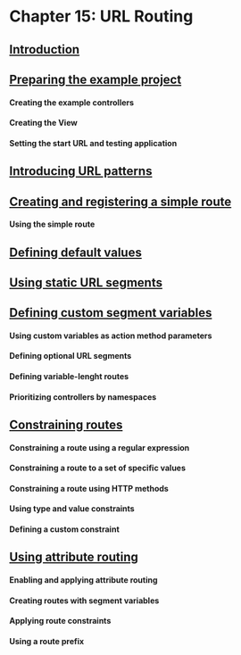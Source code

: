# Chapter 15: URL Routing

## [Introduction](/pro-asp-net-mvc/chapter-15/aa-introduction.md)

## [Preparing the example project](/pro-asp-net-mvc/chapter-15/aa-preparing-the-example-project.md)
#### Creating the example controllers
#### Creating the View
#### Setting the start URL and testing application

## [Introducing URL patterns](/pro-asp-net-mvc/chapter-15/bb-introducing-url-patterns.md)

## [Creating and registering a simple route](/pro-asp-net-mvc/chapter-15/dd-creating-and-registering-a-simple-route.md)
#### Using the simple route

## [Defining default values](/pro-asp-net-mvc/chapter-15/ee-defining-default-values.md)

## [Using static URL segments](/pro-asp-net-mvc/chapter-15/ff-using-static-url-segments.md)

## [Defining custom segment variables](/pro-asp-net-mvc/chapter-15/gg-defining-custom-segment-variables.md)
#### Using custom variables as action method parameters
#### Defining optional URL segments
#### Defining variable-lenght routes
#### Prioritizing controllers by namespaces

## [Constraining routes](/pro-asp-net-mvc/chapter-15/hh-constraining-routes.md)
#### Constraining a route using a regular expression
#### Constraining a route to a set of specific values
#### Constraining a route using HTTP methods
#### Using type and value constraints
#### Defining a custom constraint

## [Using attribute routing](/pro-asp-net-mvc/chapter-15/ii-using-attribute-routing.md)
#### Enabling and applying attribute routing
#### Creating routes with segment variables
#### Applying route constraints
#### Using a route prefix